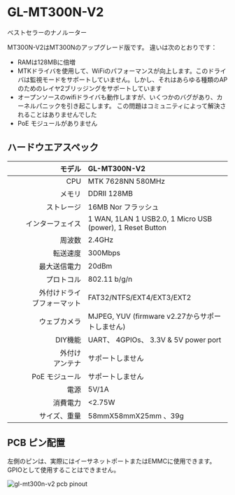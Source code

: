 # 	GL-MT300N-V2

ベストセラーのナノルーター

MT300N-V2はMT300Nのアップグレード版です。 違いは次のとおりです：

* RAMは128MBに倍増
* MTKドライバを使用して、WiFiのパフォーマンスが向上します。このドライバは監視モードをサポートしていません。しかし、それはあらゆる種類のAPのためのレイヤ2ブリッジングをサポートしています
* オープンソースのwifiドライバも動作しますが、いくつかのバグがあり、カーネルパニックを引き起こします。 この問題はコミュニティによって解決されることはありませんでした
* PoE モジュールがありません



##  ハードウエアスペック

|                         モデル | GL-MT300N-V2                                              |
| ----------------------------: | :-------------------------------------------------------- |
|                           CPU | MTK 7628NN 580MHz                                         |
|                        メモリ | DDRII 128MB                                                |
|        　            ストレージ | 16MB Nor フラッシュ                                       |
|               インターフェイス | 1 WAN, 1LAN 1 USB2.0, 1 Micro USB (power), 1 Reset Button  |
|                     　周波数　 | 2.4GHz                                                    |
|             　　　　　転送速度 | 300Mbps                                                    |
|                　 最大送信電力 | 20dBm                                                      |
|                      プロトコル | 802.11 b/g/n                                             |
|　　　 外付けドライブフォーマット | FAT32/NTFS/EXT4/EXT3/EXT2                                 |
|                　　ウェブカメラ | MJPEG, YUV (firmware v2.27からサポートしません)            |
|                  　　　DIY機能 | UART、 4GPIOs、 3.3V & 5V power port                        |
|      　　　　　　　外付けアンテナ | サポートしません                                            |
|            　　　PoE モジュール | サポートしません                                           |
|                   　　　　電源 | 5V/1A                                                     |
|             　　　　　消費電力 | <2.75W                                                     |
|             　　　サイズ、重量 | 58mmX58mmX25mm 、39g                                       |



## PCB ピン配置

左側のピンは、実際にはイーサネットポートまたはEMMCに使用できます。 GPIOとして使用することはできません。

![gl-mt300n-v2 pcb pinout](https://static.gl-inet.com/docs/en/2.x/hardware/mt300n-v2/src/GL-MT300N-V2_PINOUT-1.jpg)

   







